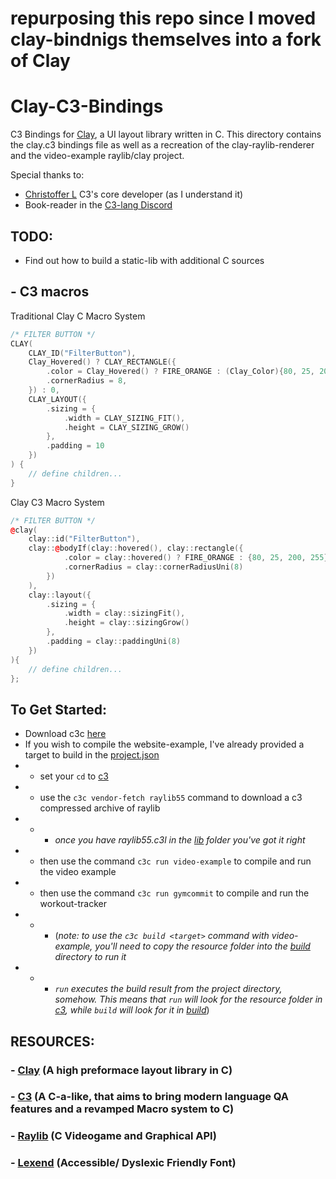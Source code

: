 # repurposing this repo since I moved clay-bindnigs themselves into a fork of Clay
# Clay-C3-Bindings
C3 Bindings for [Clay](https://github.com/nicbarker/clay.git), a UI layout library written in C.
This directory contains the clay.c3 bindings file as well as a recreation of the clay-raylib-renderer and the video-example raylib/clay project.

Special thanks to:
- [Christoffer L](https://github.com/lerno) C3's core developer (as I understand it)
- Book-reader in the [C3-lang Discord](https://discord.gg/qN76R87)

## TODO:
- Find out how to build a static-lib with additional C sources

## - C3 macros
Traditional Clay C Macro System

```cpp
/* FILTER BUTTON */
CLAY(
    CLAY_ID("FilterButton"),
    Clay_Hovered() ? CLAY_RECTANGLE({
        .color = Clay_Hovered() ? FIRE_ORANGE : (Clay_Color){80, 25, 200, 255},
        .cornerRadius = 8,
    }) : 0,
    CLAY_LAYOUT({
        .sizing = {
            .width = CLAY_SIZING_FIT(),
            .height = CLAY_SIZING_GROW()
        },
        .padding = 10
    }) 
) {
    // define children...
}
```

Clay C3 Macro System
```cpp
/* FILTER BUTTON */
@clay(
    clay::id("FilterButton"),
    clay::@bodyIf(clay::hovered(), clay::rectangle({
            .color = clay::hovered() ? FIRE_ORANGE : {80, 25, 200, 255},
            .cornerRadius = clay::cornerRadiusUni(8)
        })
    ),
    clay::layout({
        .sizing = {
            .width = clay::sizingFit(),
            .height = clay::sizingGrow()
        },
        .padding = clay::paddingUni(8)
    })
){
    // define children...
};
```

## To Get Started:
- Download c3c [here](https://c3-lang.org/getting-started/prebuilt-binaries/)
- If you wish to compile the website-example, I've already provided a target to build in the [project.json](project.json)
- - set your `cd` to [c3](./)
- - use the `c3c vendor-fetch raylib55` command to download a c3 compressed archive of raylib
- - - *once you have raylib55.c3l in the [lib](lib) folder you've got it right* 
- - then use the command `c3c run video-example` to compile and run the video example
- - then use the command `c3c run gymcommit` to compile and run the workout-tracker
- - - (*note: to use the `c3c build <target>` command with video-example, you'll need to copy the resource folder into the [build](build) directory to run it*
- - - *`run` executes the build result from the project directory, somehow. This means that `run` will look for the resource folder in [c3](../c3), while `build` will look for it in [build](build)*)

## RESOURCES:
### - [Clay](https://github.com/nicbarker/clay.git) (A high preformace layout library in C)
### - [C3](https://github.com/c3lang/c3c.git) (A C-a-like, that aims to bring modern language QA features and a revamped Macro system to C)
### - [Raylib](https://github.com/raysan5/raylib.git) (C Videogame and Graphical API)
### - [Lexend](https://github.com/googlefonts/lexend.git) (Accessible/ Dyslexic Friendly Font)

